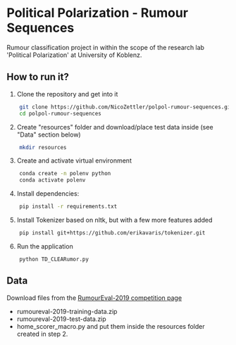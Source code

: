 # Political Polarization - Rumour Sequences
Rumour classification project in within the scope of the research lab 'Political Polarization' at University of Koblenz.


## How to run it?

1. Clone the repository and get into it
```bash
    git clone https://github.com/NicoZettler/polpol-rumour-sequences.git
    cd polpol-rumour-sequences
```


2. Create "resources" folder and download/place test data inside (see "Data" section below)
```bash
    mkdir resources
```

3. Create and activate virtual environment

```bash
    conda create -n polenv python
    conda activate polenv
```

4. Install dependencies:

```bash
    pip install -r requirements.txt
```

5. Install Tokenizer based on nltk, but with a few more features added
```bash
    pip install git+https://github.com/erikavaris/tokenizer.git
```

6. Run the application

```bashh
    python TD_CLEARumor.py
```

## Data

Download files from the [RumourEval-2019 competition page](https://competitions.codalab.org/competitions/19938)
* rumoureval-2019-training-data.zip
* rumoureval-2019-test-data.zip
* home_scorer_macro.py
and put them inside the resources folder created in step 2.
